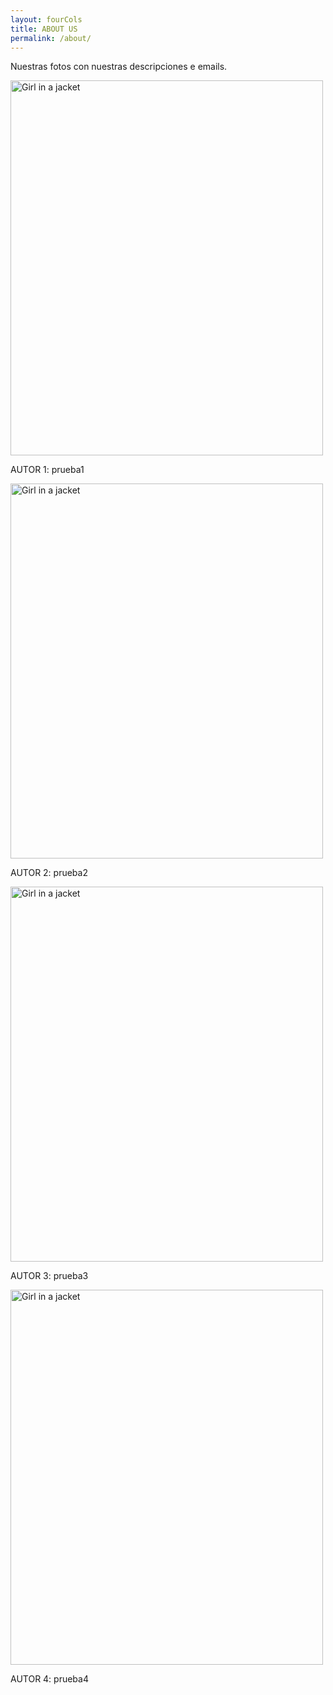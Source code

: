 ```yaml
---
layout: fourCols
title: ABOUT US
permalink: /about/
---
```


Nuestras fotos con nuestras descripciones e emails.

<img src="img_girl.jpg" alt="Girl in a jacket" style="width:500px;height:600px;">

AUTOR 1: prueba1 

<img src="img_girl.jpg" alt="Girl in a jacket" style="width:500px;height:600px;">

AUTOR 2: prueba2 

<img src="img_girl.jpg" alt="Girl in a jacket" style="width:500px;height:600px;">

AUTOR 3: prueba3 

<img src="img_girl.jpg" alt="Girl in a jacket" style="width:500px;height:600px;">

AUTOR 4: prueba4 
